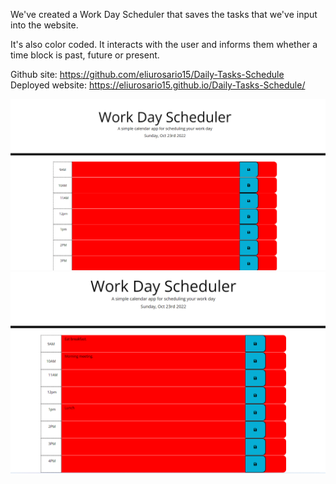 We've created a Work Day Scheduler that saves the tasks that we've input into the website.

It's also color coded. It interacts with the user and informs them whether a time block is past, future or present.

Github site: https://github.com/eliurosario15/Daily-Tasks-Schedule
Deployed website: https://eliurosario15.github.io/Daily-Tasks-Schedule/

![Homepage](/Assets/Home%20Page.png)
![Tasks](./Assets/Task%20Added.png)